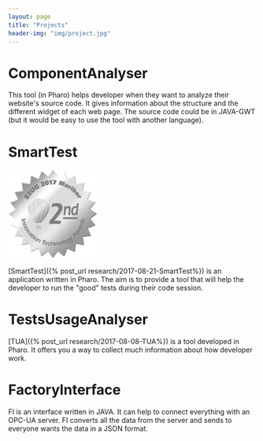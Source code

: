 ```yaml
---
layout: page
title: "Projects"
header-img: "img/project.jpg"
---
```


# ComponentAnalyser

This tool (in Pharo) helps developer when they want to analyze their website's source code.
It gives information about the structure and the different widget of each web page.
The source code could be in JAVA-GWT (but it would be easy to use the tool with another language).

# SmartTest

![SmartTest innovation award](/img/SmartTest/Medalles2017silver-small.png)

[SmartTest]({% post_url research/2017-08-21-SmartTest%}) is an application written in Pharo.
The aim is to provide a tool that will help the developer to run the "good" tests during their code session.

# TestsUsageAnalyser

[TUA]({% post_url research/2017-08-08-TUA%}) is a tool developed in Pharo.
It offers you a way to collect much information about how developer work.

# FactoryInterface

FI is an interface written in JAVA.
It can help to connect everything with an OPC-UA server.
FI converts all the data from the server and sends to everyone wants the data in a JSON format.
